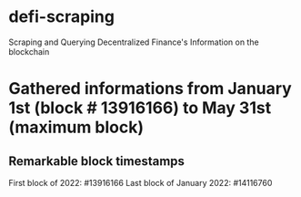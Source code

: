 # defi-scraping
Scraping and Querying Decentralized Finance's Information on the blockchain

# Gathered informations from January 1st (block # 13916166) to May 31st (maximum block)
## Remarkable block timestamps
First block of 2022: #13916166
Last block of January 2022: #14116760